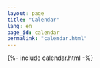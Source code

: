 ```yaml
---
layout: page
title: "Calendar"
lang: en
page_id: calendar
permalink: "calendar.html"
---
```


{%- include calendar.html -%}
